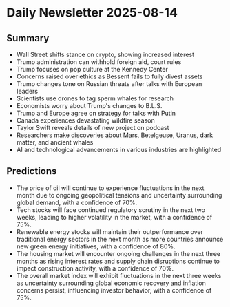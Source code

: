 # Daily Newsletter 2025-08-14

## Summary

- Wall Street shifts stance on crypto, showing increased interest
- Trump administration can withhold foreign aid, court rules
- Trump focuses on pop culture at the Kennedy Center
- Concerns raised over ethics as Bessent fails to fully divest assets
- Trump changes tone on Russian threats after talks with European leaders
- Scientists use drones to tag sperm whales for research
- Economists worry about Trump's changes to B.L.S.
- Trump and Europe agree on strategy for talks with Putin
- Canada experiences devastating wildfire season
- Taylor Swift reveals details of new project on podcast
- Researchers make discoveries about Mars, Betelgeuse, Uranus, dark matter, and ancient whales
- AI and technological advancements in various industries are highlighted

## Predictions

- The price of oil will continue to experience fluctuations in the next month due to ongoing geopolitical tensions and uncertainty surrounding global demand, with a confidence of 70%.
- Tech stocks will face continued regulatory scrutiny in the next two weeks, leading to higher volatility in the market, with a confidence of 75%.
- Renewable energy stocks will maintain their outperformance over traditional energy sectors in the next month as more countries announce new green energy initiatives, with a confidence of 80%.
- The housing market will encounter ongoing challenges in the next three months as rising interest rates and supply chain disruptions continue to impact construction activity, with a confidence of 70%.
- The overall market index will exhibit fluctuations in the next three weeks as uncertainty surrounding global economic recovery and inflation concerns persist, influencing investor behavior, with a confidence of 75%.
